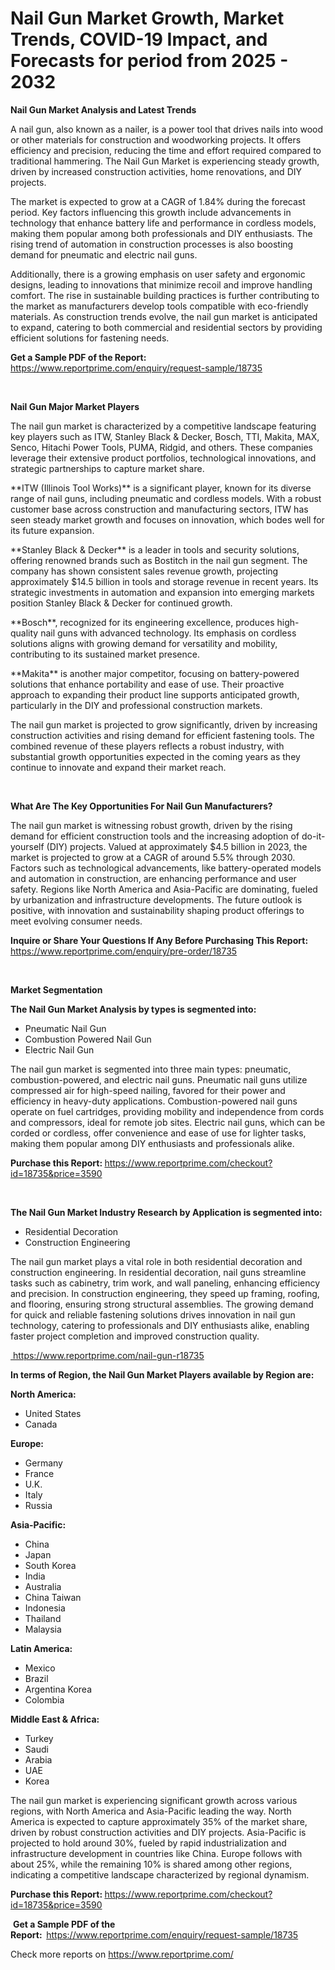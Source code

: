 <p><h1>Nail Gun Market Growth, Market Trends, COVID-19 Impact, and Forecasts for period from 2025 - 2032</h1></p><p><strong>Nail Gun Market Analysis and Latest Trends</strong></p>
<p><p>A nail gun, also known as a nailer, is a power tool that drives nails into wood or other materials for construction and woodworking projects. It offers efficiency and precision, reducing the time and effort required compared to traditional hammering. The Nail Gun Market is experiencing steady growth, driven by increased construction activities, home renovations, and DIY projects. </p><p>The market is expected to grow at a CAGR of 1.84% during the forecast period. Key factors influencing this growth include advancements in technology that enhance battery life and performance in cordless models, making them popular among both professionals and DIY enthusiasts. The rising trend of automation in construction processes is also boosting demand for pneumatic and electric nail guns. </p><p>Additionally, there is a growing emphasis on user safety and ergonomic designs, leading to innovations that minimize recoil and improve handling comfort. The rise in sustainable building practices is further contributing to the market as manufacturers develop tools compatible with eco-friendly materials. As construction trends evolve, the nail gun market is anticipated to expand, catering to both commercial and residential sectors by providing efficient solutions for fastening needs.</p></p>
<p><strong>Get a Sample PDF of the Report:&nbsp;</strong> <a href="https://www.reportprime.com/enquiry/request-sample/18735?utm_campaign=2647&utm_medium=2&utm_source=Github&utm_content=ia&utm_term=19032025&utm_id=nail-gun">https://www.reportprime.com/enquiry/request-sample/18735</a></p>
<p>&nbsp;</p>
<p><strong>Nail Gun Major Market Players</strong></p>
<p><p>The nail gun market is characterized by a competitive landscape featuring key players such as ITW, Stanley Black & Decker, Bosch, TTI, Makita, MAX, Senco, Hitachi Power Tools, PUMA, Ridgid, and others. These companies leverage their extensive product portfolios, technological innovations, and strategic partnerships to capture market share.</p><p>**ITW (Illinois Tool Works)** is a significant player, known for its diverse range of nail guns, including pneumatic and cordless models. With a robust customer base across construction and manufacturing sectors, ITW has seen steady market growth and focuses on innovation, which bodes well for its future expansion.</p><p>**Stanley Black & Decker** is a leader in tools and security solutions, offering renowned brands such as Bostitch in the nail gun segment. The company has shown consistent sales revenue growth, projecting approximately $14.5 billion in tools and storage revenue in recent years. Its strategic investments in automation and expansion into emerging markets position Stanley Black & Decker for continued growth.</p><p>**Bosch**, recognized for its engineering excellence, produces high-quality nail guns with advanced technology. Its emphasis on cordless solutions aligns with growing demand for versatility and mobility, contributing to its sustained market presence.</p><p>**Makita** is another major competitor, focusing on battery-powered solutions that enhance portability and ease of use. Their proactive approach to expanding their product line supports anticipated growth, particularly in the DIY and professional construction markets.</p><p>The nail gun market is projected to grow significantly, driven by increasing construction activities and rising demand for efficient fastening tools. The combined revenue of these players reflects a robust industry, with substantial growth opportunities expected in the coming years as they continue to innovate and expand their market reach.</p></p>
<p>&nbsp;</p>
<p><strong>What Are The Key Opportunities For Nail Gun Manufacturers?</strong></p>
<p><p>The nail gun market is witnessing robust growth, driven by the rising demand for efficient construction tools and the increasing adoption of do-it-yourself (DIY) projects. Valued at approximately $4.5 billion in 2023, the market is projected to grow at a CAGR of around 5.5% through 2030. Factors such as technological advancements, like battery-operated models and automation in construction, are enhancing performance and user safety. Regions like North America and Asia-Pacific are dominating, fueled by urbanization and infrastructure developments. The future outlook is positive, with innovation and sustainability shaping product offerings to meet evolving consumer needs.</p></p>
<p><strong>Inquire or Share Your Questions If Any Before Purchasing This Report:</strong> <a href="https://www.reportprime.com/enquiry/pre-order/18735?utm_campaign=2647&utm_medium=2&utm_source=Github&utm_content=ia&utm_term=19032025&utm_id=nail-gun">https://www.reportprime.com/enquiry/pre-order/18735</a></p>
<p>&nbsp;</p>
<p><strong>Market Segmentation</strong></p>
<p><strong>The Nail Gun Market Analysis by types is segmented into:</strong></p>
<p><ul><li>Pneumatic Nail Gun</li><li>Combustion Powered Nail Gun</li><li>Electric Nail Gun</li></ul></p>
<p><p>The nail gun market is segmented into three main types: pneumatic, combustion-powered, and electric nail guns. Pneumatic nail guns utilize compressed air for high-speed nailing, favored for their power and efficiency in heavy-duty applications. Combustion-powered nail guns operate on fuel cartridges, providing mobility and independence from cords and compressors, ideal for remote job sites. Electric nail guns, which can be corded or cordless, offer convenience and ease of use for lighter tasks, making them popular among DIY enthusiasts and professionals alike.</p></p>
<p><strong>Purchase this Report:&nbsp;</strong><a href="https://www.reportprime.com/checkout?id=18735&price=3590&utm_campaign=2647&utm_medium=2&utm_source=Github&utm_content=ia&utm_term=19032025&utm_id=nail-gun">https://www.reportprime.com/checkout?id=18735&price=3590</a></p>
<p>&nbsp;</p>
<p><strong>The Nail Gun Market Industry Research by Application is segmented into:</strong></p>
<p><ul><li>Residential Decoration</li><li>Construction Engineering</li></ul></p>
<p><p>The nail gun market plays a vital role in both residential decoration and construction engineering. In residential decoration, nail guns streamline tasks such as cabinetry, trim work, and wall paneling, enhancing efficiency and precision. In construction engineering, they speed up framing, roofing, and flooring, ensuring strong structural assemblies. The growing demand for quick and reliable fastening solutions drives innovation in nail gun technology, catering to professionals and DIY enthusiasts alike, enabling faster project completion and improved construction quality.</p></p>
<p><a href="https://www.reportprime.com/nail-gun-r18735?utm_campaign=2647&utm_medium=2&utm_source=Github&utm_content=ia&utm_term=19032025&utm_id=nail-gun">&nbsp;https://www.reportprime.com/nail-gun-r18735</a></p>
<p><strong>In terms of Region, the Nail Gun Market Players available by Region are:</strong></p>
<p>
    <p> <strong> North America: </strong>
        <ul>
            <li>United States</li>
            <li>Canada</li>
        </ul>
        </p> 
    <p> <strong> Europe: </strong>
        <ul>
            <li>Germany</li>
            <li>France</li>
            <li>U.K.</li>
            <li>Italy</li>
            <li>Russia</li>
        </ul>
        </p> 
    <p> <strong> Asia-Pacific: </strong>
        <ul>
            <li>China</li>
            <li>Japan</li>
            <li>South Korea</li>
            <li>India</li>
            <li>Australia</li>
            <li>China Taiwan</li>
            <li>Indonesia</li>
            <li>Thailand</li>
            <li>Malaysia</li>
        </ul>
        </p> 
    <p> <strong> Latin America: </strong>
        <ul>
            <li>Mexico</li>
            <li>Brazil</li>
            <li>Argentina Korea</li>
            <li>Colombia</li>
        </ul>
        </p> 
    <p> <strong> Middle East & Africa: </strong>
        <ul>
            <li>Turkey</li>
            <li>Saudi</li>
            <li>Arabia</li>
            <li>UAE</li>
            <li>Korea</li>
        </ul>
    </p>
    </p>
<p><p>The nail gun market is experiencing significant growth across various regions, with North America and Asia-Pacific leading the way. North America is expected to capture approximately 35% of the market share, driven by robust construction activities and DIY projects. Asia-Pacific is projected to hold around 30%, fueled by rapid industrialization and infrastructure development in countries like China. Europe follows with about 25%, while the remaining 10% is shared among other regions, indicating a competitive landscape characterized by regional dynamism.</p></p>
<p><strong>Purchase this Report: </strong><a href="https://www.reportprime.com/checkout?id=18735&price=3590&utm_campaign=2647&utm_medium=2&utm_source=Github&utm_content=ia&utm_term=19032025&utm_id=nail-gun">https://www.reportprime.com/checkout?id=18735&price=3590</a></p>
<p>&nbsp;<strong>Get a Sample PDF of the Report:&nbsp;&nbsp;</strong><a href="https://www.reportprime.com/enquiry/request-sample/18735?utm_campaign=2647&utm_medium=2&utm_source=Github&utm_content=ia&utm_term=19032025&utm_id=nail-gun">https://www.reportprime.com/enquiry/request-sample/18735</a></p>
<p><strong></strong></p>
<p>Check more reports on <a href="https://www.reportprime.com/?utm_campaign=2647&utm_medium=2&utm_source=Github&utm_content=ia&utm_term=19032025&utm_id=nail-gun">https://www.reportprime.com/</a></p>